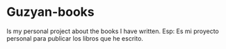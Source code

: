 # Guzyan-books
Is my personal project about the books I have written.
Esp: Es mi proyecto personal para publicar los libros que he escrito.
